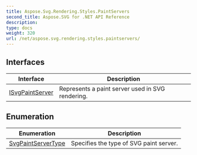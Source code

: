 ```yaml
---
title: Aspose.Svg.Rendering.Styles.PaintServers
second_title: Aspose.SVG for .NET API Reference
description: 
type: docs
weight: 320
url: /net/aspose.svg.rendering.styles.paintservers/
---
```



## Interfaces

| Interface | Description |
| --- | --- |
| [ISvgPaintServer](./isvgpaintserver/) | Represents a paint server used in SVG rendering. |
## Enumeration

| Enumeration | Description |
| --- | --- |
| [SvgPaintServerType](./svgpaintservertype/) | Specifies the type of SVG paint server. |
